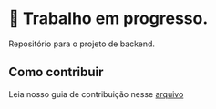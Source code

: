 # 🚧 Trabalho em progresso.

Repositório para o projeto de backend.

## Como contribuir

Leia nosso guia de contribuição nesse [arquivo](https://github.com/idvogados/backend/blob/dev/CONTRIBUTING.md)
